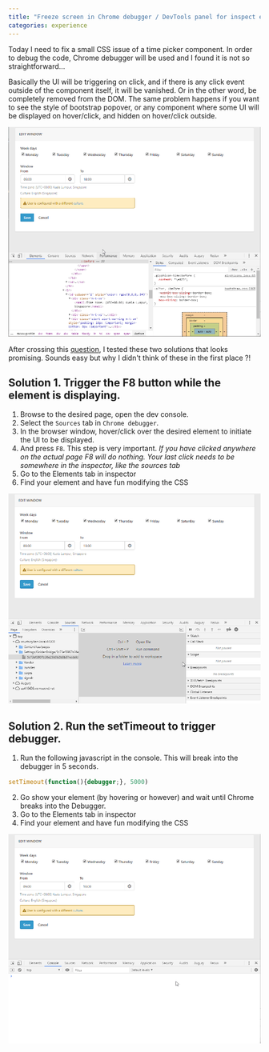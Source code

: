 ```yaml
---
title: "Freeze screen in Chrome debugger / DevTools panel for inspect element that will disappear on hover/click"
categories: experience
---
```


Today I need to fix a small CSS issue of a time picker component. In order to debug the code, Chrome debugger will be used and I found it is not so straightforward...

Basically the UI will be triggering on click, and if there is any click event outside of the component itself, it will be vanished. Or in the other word, be completely removed from the DOM. The same problem happens if you want to see the style of bootstrap popover, or any component where some UI will be displayed on hover/click, and hidden on hover/click outside.

![Freeze screen in Chrome debugger](https://github.com/trungk18/trungk18.github.io/raw/master/img/blog/freeze-screen-debugger-chrome-1.gif)

After crossing this [question](https://stackoverflow.com/q/17931571/3375906), I tested these two solutions that looks promising. Sounds easy but why I didn't think of these in the first place ?!

## Solution 1. Trigger the F8 button while the element is displaying.

1. Browse to the desired page, open the dev console.
2. Select the `Sources` tab in `Chrome debugger`.
3. In the browser window, hover/click over the desired element to initiate the UI to be displayed.
4. And press `F8`. This step is very important. *If you have clicked anywhere on the actual page F8 will do nothing. Your last click needs to be somewhere in the inspector, like the sources tab*
5. Go to the Elements tab in inspector
6. Find your element and have fun modifying the CSS

![Solution 1](https://github.com/trungk18/trungk18.github.io/raw/master/img/blog/freeze-screen-debugger-chrome-solution-1.gif)


## Solution 2. Run the setTimeout to trigger debugger.

1. Run the following javascript in the console. This will break into the debugger in 5 seconds.

```javascript
setTimeout(function(){debugger;}, 5000)
```

2. Go show your element (by hovering or however) and wait until Chrome breaks into the Debugger.
3. Go to the Elements tab in inspector
4. Find your element and have fun modifying the CSS

![Solution 2](https://github.com/trungk18/trungk18.github.io/raw/master/img/blog/freeze-screen-debugger-chrome-solution-2.gif)
